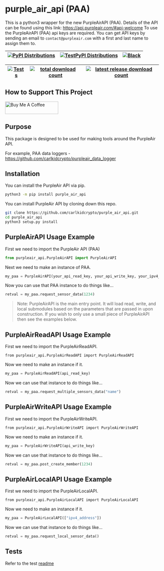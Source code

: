 # purple_air_api (PAA)

This is a python3 wrapper for the new PurpleAirAPI (PAA). Details of the API can be found using this link: <https://api.purpleair.com/#api-welcome>
To use the PurpleAirAPI (PAA) api keys are required. You can get API keys by sending an email to `contact@purpleair.com` with a first and last name to assign them to.

| [![PyPI Distributions](https://github.com/carlkidcrypto/purpleair_api/actions/workflows/build_and_publish_to_pypi.yml/badge.svg)](https://github.com/carlkidcrypto/purpleair_api/actions/workflows/build_and_publish_to_pypi.yml) | [![TestPyPI Distributions](https://github.com/carlkidcrypto/purpleair_api/actions/workflows/build_and_publish_to_test_pypi.yml/badge.svg)](https://github.com/carlkidcrypto/purpleair_api/actions/workflows/build_and_publish_to_test_pypi.yml) | [![Black](https://github.com/carlkidcrypto/purpleair_api/actions/workflows/black.yml/badge.svg)](https://github.com/carlkidcrypto/purpleair_api/actions/workflows/black.yml) |
| --------------- | --------------- | --------------- |

| [![Tests](https://github.com/carlkidcrypto/purpleair_api/actions/workflows/tests.yml/badge.svg?branch=main)](https://github.com/carlkidcrypto/purpleair_api/actions/workflows/tests.yml) | [![total download count](https://img.shields.io/github/downloads/carlkidcrypto/purpleair_api/total.svg?style=flat-square&label=all%20downloads)](https://github.com/carlkidcrypto/purpleair_api/releases) | [![latest release download count](https://img.shields.io/github/downloads/carlkidcrypto/purpleair_api/v1.2.0a1/total.svg?style=flat-square)](https://github.com/carlkidcrypto/purpleair_api/releases/tag/v1.2.0a1) |
| --------------- | --------------- | --------------- |

## How to Support This Project

<a href="https://www.buymeacoffee.com/carlkidcrypto" target="_blank"><img src="https://cdn.buymeacoffee.com/buttons/default-orange.png" alt="Buy Me A Coffee" height="41" width="174"></a>

## Purpose

This package is designed to be used for making tools around the PurpleAir API.

For example, PAA data loggers - <https://github.com/carlkidcrypto/purpleair_data_logger>

## Installation

You can install the PurpleAir API via pip.

```bash
python3 -m pip install purple_air_api
```

You can install PurpleAir API by cloning down this repo.

```bash
git clone https://github.com/carlkidcrypto/purple_air_api.git
cd purple_air_api
python3 setup.py install
```

## PurpleAirAPI Usage Example

First we need to import the PurpleAir API (PAA)

```python
from purpleair_api.PurpleAirAPI import PurpleAirAPI
```

Next we need to make an instance of PAA.

```python
my_paa = PurpleAirAPI(your_api_read_key, your_api_write_key, your_ipv4_address)
```

Now you can use that PAA instance to do things like...

```python
retval = my_paa.request_sensor_data(1234)
```

> Note: PurpleAirAPI is the main entry point. It will load read, write, and local submodules
based on the parameters that are passed in upon construction. If you wish to only use a
small piece of PurpleAirAPI then see the examples below.

## PurpleAirReadAPI Usage Example

First we need to import the PurpleAirReadAPI.

```python.
from purpleair_api.PurpleAirReadAPI import PurpleAirReadAPI
```

Now we need to make an instance if it.

```python
my_paa = PurpleAirReadAPI(api_read_key)
```

Now we can use that instance to do things like...
```python
retval = my_paa.request_multiple_sensors_data("name")
```

## PurpleAirWriteAPI Usage Example

First we need to import the PurpleAirWriteAPI.

```python.
from purpleair_api.PurpleAirWriteAPI import PurpleAirWriteAPI
```

Now we need to make an instance if it.

```python
my_paa = PurpleAirWriteAPI(api_write_key)
```

Now we can use that instance to do things like...
```python
retval = my_paa.post_create_member(1234)
```

## PurpleAirLocalAPI Usage Example

First we need to import the PurpleAirLocalAPI.

```python.
from purpleair_api.PurpleAirLocalAPI import PurpleAirLocalAPI
```

Now we need to make an instance if it.

```python
my_paa = PurpleAirLocalAPI(["ipv4_address"])
```

Now we can use that instance to do things like...
```python
retval = my_paa.request_local_sensor_data()
```

## Tests

Refer to the test [readme](/tests/README.md)
